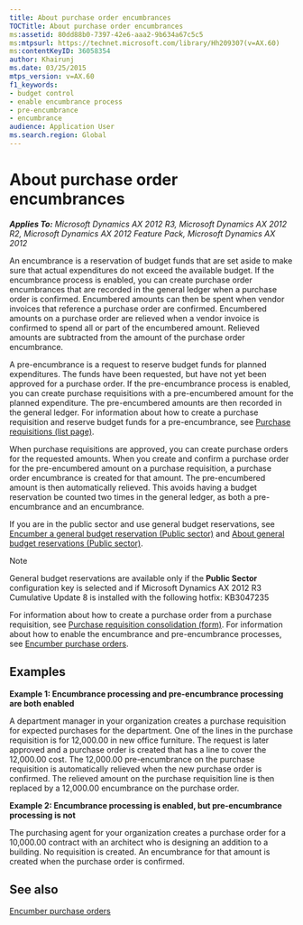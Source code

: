 ```yaml
---
title: About purchase order encumbrances
TOCTitle: About purchase order encumbrances
ms:assetid: 80dd88b0-7397-42e6-aaa2-9b634a67c5c5
ms:mtpsurl: https://technet.microsoft.com/library/Hh209307(v=AX.60)
ms:contentKeyID: 36058354
author: Khairunj
ms.date: 03/25/2015
mtps_version: v=AX.60
f1_keywords:
- budget control
- enable encumbrance process
- pre-encumbrance
- encumbrance
audience: Application User
ms.search.region: Global
---
```


# About purchase order encumbrances 


_**Applies To:** Microsoft Dynamics AX 2012 R3, Microsoft Dynamics AX 2012 R2, Microsoft Dynamics AX 2012 Feature Pack, Microsoft Dynamics AX 2012_

An encumbrance is a reservation of budget funds that are set aside to make sure that actual expenditures do not exceed the available budget. If the encumbrance process is enabled, you can create purchase order encumbrances that are recorded in the general ledger when a purchase order is confirmed. Encumbered amounts can then be spent when vendor invoices that reference a purchase order are confirmed. Encumbered amounts on a purchase order are relieved when a vendor invoice is confirmed to spend all or part of the encumbered amount. Relieved amounts are subtracted from the amount of the purchase order encumbrance.

A pre-encumbrance is a request to reserve budget funds for planned expenditures. The funds have been requested, but have not yet been approved for a purchase order. If the pre-encumbrance process is enabled, you can create purchase requisitions with a pre-encumbered amount for the planned expenditure. The pre-encumbered amounts are then recorded in the general ledger. For information about how to create a purchase requisition and reserve budget funds for a pre-encumbrance, see [Purchase requisitions (list page)](https://technet.microsoft.com/library/hh227485\(v=ax.60\)).

When purchase requisitions are approved, you can create purchase orders for the requested amounts. When you create and confirm a purchase order for the pre-encumbered amount on a purchase requisition, a purchase order encumbrance is created for that amount. The pre-encumbered amount is then automatically relieved. This avoids having a budget reservation be counted two times in the general ledger, as both a pre-encumbrance and an encumbrance.

If you are in the public sector and use general budget reservations, see [Encumber a general budget reservation (Public sector)](encumber-a-general-budget-reservation-public-sector.md) and [About general budget reservations (Public sector)](about-general-budget-reservations-public-sector.md).


> [!NOTE]
> <P>General budget reservations are available only if the <STRONG>Public Sector</STRONG> configuration key is selected and if Microsoft Dynamics AX 2012 R3 Cumulative Update 8 is installed with the following hotfix: KB3047235</P>



For information about how to create a purchase order from a purchase requisition, see [Purchase requisition consolidation (form)](https://technet.microsoft.com/library/hh227441\(v=ax.60\)). For information about how to enable the encumbrance and pre-encumbrance processes, see [Encumber purchase orders](encumber-purchase-orders.md).

## Examples

**Example 1: Encumbrance processing and pre-encumbrance processing are both enabled**

A department manager in your organization creates a purchase requisition for expected purchases for the department. One of the lines in the purchase requisition is for 12,000.00 in new office furniture. The request is later approved and a purchase order is created that has a line to cover the 12,000.00 cost. The 12,000.00 pre-encumbrance on the purchase requisition is automatically relieved when the new purchase order is confirmed. The relieved amount on the purchase requisition line is then replaced by a 12,000.00 encumbrance on the purchase order.

**Example 2: Encumbrance processing is enabled, but pre-encumbrance processing is not**

The purchasing agent for your organization creates a purchase order for a 10,000.00 contract with an architect who is designing an addition to a building. No requisition is created. An encumbrance for that amount is created when the purchase order is confirmed.

## See also

[Encumber purchase orders](encumber-purchase-orders.md)

  


